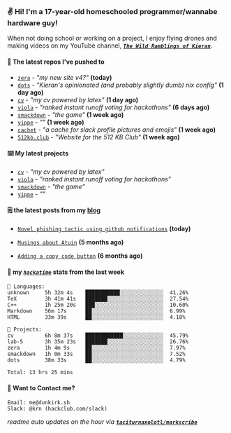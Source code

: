 ### ✌️ Hi! I'm a 17-year-old homeschooled programmer/wannabe hardware guy!

When not doing school or working on a project, I enjoy flying drones and making videos on my YouTube channel, [**_`The Wild Ramblings of Kieran`_**](https://youtube.com/@kieran.rambles).

#### 👷 The latest repos I've pushed to

- [`zera`](https://github.com/taciturnaxolotl/zera) - _"my new site v4?"_ **(today)**
- [`dots`](https://github.com/taciturnaxolotl/dots) - _"Kieran's opinionated (and probably slightly dumb) nix config"_ **(1 day ago)**
- [`cv`](https://github.com/taciturnaxolotl/cv) - _"my cv powered by latex"_ **(1 day ago)**
- [`viola`](https://github.com/taciturnaxolotl/viola) - _"ranked instant runoff voting for hackathons"_ **(6 days ago)**
- [`smackdown`](https://github.com/taciturnaxolotl/smackdown) - _"the game"_ **(1 week ago)**
- [`yippe`](https://github.com/taciturnaxolotl/yippe) - _""_ **(1 week ago)**
- [`cachet`](https://github.com/taciturnaxolotl/cachet) - _"a cache for slack profile pictures and emojis"_ **(1 week ago)**
- [`512kb.club`](https://github.com/kevquirk/512kb.club) - _"Website for the 512 KB Club"_ **(1 week ago)**

#### ⌨️ My latest projects

- [`cv`](https://github.com/taciturnaxolotl/cv) - _"my cv powered by latex"_
- [`viola`](https://github.com/taciturnaxolotl/viola) - _"ranked instant runoff voting for hackathons"_
- [`smackdown`](https://github.com/taciturnaxolotl/smackdown) - _"the game"_
- [`yippe`](https://github.com/taciturnaxolotl/yippe) - _""_

#### 🗒️ the latest posts from my [blog](https://dunkirk.sh)

- [`Novel phishing tactic using github notifications`](https://dunkirk.sh/blog/github-phishing/) **(today)**

- [`Musings about Atuin`](https://dunkirk.sh/blog/atuin/) **(5 months ago)**

- [`Adding a copy code button`](https://dunkirk.sh/blog/adding-a-copy-button/) **(6 months ago)**



#### 📡 my [_`hackatime`_](https://waka.hackclub.com) stats from the last week

```text
💾 Languages:
unknown     5h 32m 4s    ███████████░░░░░░░░░░░░░░  41.26%
TeX         3h 41m 41s   ███████░░░░░░░░░░░░░░░░░░  27.54%
C++         1h 25m 20s   ███░░░░░░░░░░░░░░░░░░░░░░  10.60%
Markdown    56m 17s      ██░░░░░░░░░░░░░░░░░░░░░░░  6.99%
HTML        33m 39s      ██░░░░░░░░░░░░░░░░░░░░░░░  4.18%

💼 Projects:
cv          6h 8m 37s    ████████████░░░░░░░░░░░░░  45.79%
lab-5       3h 35m 23s   ███████░░░░░░░░░░░░░░░░░░  26.76%
zera        1h 4m 9s     ██░░░░░░░░░░░░░░░░░░░░░░░  7.97%
smackdown   1h 0m 33s    ██░░░░░░░░░░░░░░░░░░░░░░░  7.52%
dots        38m 33s      ██░░░░░░░░░░░░░░░░░░░░░░░  4.79%

Total: 13 hrs 25 mins
```

#### 📮 Want to Contact me?

```text
Email: me@dunkirk.sh
Slack: @krn (hackclub.com/slack)
```

_readme auto updates on the hour via [**`taciturnaxolotl/markscribe`**](https://github.com/taciturnaxolotl/markscribe)_
